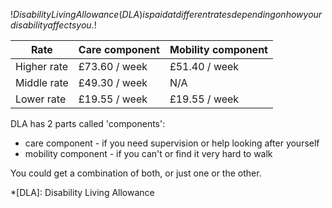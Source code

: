 $!Disability Living Allowance (DLA) is paid at different rates depending on how your disability affects you.$!

| Rate | Care component | Mobility component |
| -- | -- | -- |
| Higher rate | £73.60 / week | £51.40 / week |
| Middle rate | £49.30 / week | N/A |
| Lower rate | £19.55 / week | £19.55 / week |

DLA has 2 parts called 'components':

- care component - if you need supervision or help looking after yourself
- mobility component - if you can't or find it very hard to walk

You could get a combination of both, or just one or the other.

*[DLA]: Disability Living Allowance
